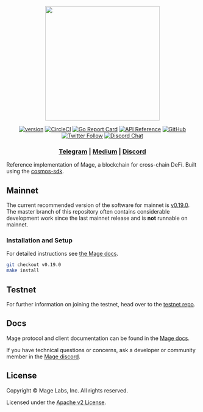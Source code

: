 <p align="center">
  <img src="./mage-logo.svg" width="300">
</p>

<div align="center">

[![version](https://img.shields.io/github/tag/furya-official/mage.svg)](https://github.com/furya-official/mage/releases/latest)
[![CircleCI](https://circleci.com/gh/Furya-Official/mage/tree/master.svg?style=shield)](https://circleci.com/gh/Furya-Official/mage/tree/master)
[![Go Report Card](https://goreportcard.com/badge/github.com/furya-official/mage)](https://goreportcard.com/report/github.com/furya-official/mage)
[![API Reference](https://godoc.org/github.com/Furya-Official/mage?status.svg)](https://godoc.org/github.com/Furya-Official/mage)
[![GitHub](https://img.shields.io/github/license/furya-official/mage.svg)](https://github.com/Furya-Official/mage/blob/master/LICENSE.md)
[![Twitter Follow](https://img.shields.io/twitter/follow/Mage_platform.svg?label=Follow&style=social)](https://twitter.com/Mage_platform)
[![Discord Chat](https://img.shields.io/discord/704389840614981673.svg)](https://discord.com/invite/kQzh3Uv)

</div>

<div align="center">

### [Telegram](https://t.me/Magelabs) | [Medium](https://medium.com/kava-labs) | [Discord](https://discord.gg/JJYnuCx)

</div>

Reference implementation of Mage, a blockchain for cross-chain DeFi. Built using the [cosmos-sdk](https://github.com/cosmos/cosmos-sdk).

## Mainnet

The current recommended version of the software for mainnet is [v0.19.0](https://github.com/Furya-Official/mage/releases/tag/v0.19.0). The master branch of this repository often contains considerable development work since the last mainnet release and is __not__ runnable on mainnet.

### Installation and Setup
For detailed instructions see [the Mage docs](https://docs.mage.io/docs/participate/validator-node).

```bash
git checkout v0.19.0
make install
```

## Testnet

For further information on joining the testnet, head over to the [testnet repo](https://github.com/Furya-Official/mage-testnets).

## Docs

Mage protocol and client documentation can be found in the [Mage docs](https://docs.mage.io).

If you have technical questions or concerns, ask a developer or community member in the [Mage discord](https://discord.com/invite/kQzh3Uv).

## License

Copyright © Mage Labs, Inc. All rights reserved.

Licensed under the [Apache v2 License](LICENSE.md).
